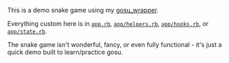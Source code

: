 This is a demo snake game using my 
[gosu_wrapper](http://github.com/maxpleaner/gosu_wrapper).

Everything custom here is in [`app.rb`](./app.rb), [`app/helpers.rb`](./app/helpers.rb),
[`app/hooks.rb`](./app/hooks.rb), or [`app/state.rb`](app/state.rb).

The snake game isn't wonderful, fancy, or even fully functional - it's just
a quick demo built to learn/practice gosu.
